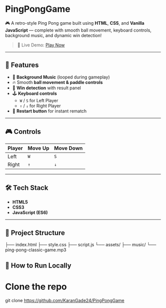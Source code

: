 # PingPongGame

🎮 A retro-style Ping Pong game built using **HTML**, **CSS**, and **Vanilla JavaScript** — complete with smooth ball movement, keyboard controls, background music, and dynamic win detection!

> 🚀 Live Demo: [Play Now](https://karangade24.github.io/PingPongGame/)

---

## 🧩 Features

- 🎵 **Background Music** (looped during gameplay)
- 🔥 Smooth **ball movement & paddle controls**
- 🎯 **Win detection** with result panel
- 🕹️ **Keyboard controls**
  - `W` / `S` for Left Player
  - `↑` / `↓` for Right Player
- 🔄 **Restart button** for instant rematch

---

## 🎮 Controls

| Player | Move Up | Move Down |
| ------ | ------- | --------- |
| Left   | `W`     | `S`       |
| Right  | `↑`     | `↓`       |

---

## 🛠️ Tech Stack

- **HTML5**
- **CSS3**
- **JavaScript (ES6)**

---

## 📁 Project Structure

├── index.html
├── style.css
├── script.js
└── assets/
├── music/
└── ping-pong-classic-game.mp3

## 🧠 How to Run Locally

# Clone the repo

git clone https://github.com/KaranGade24/PingPongGame
